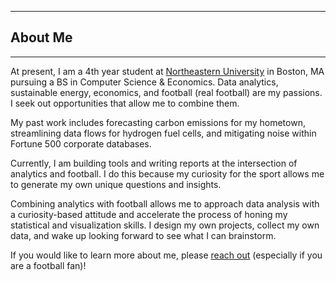 

---

## About Me

---

At present, I am a 4th year student at [Northeastern University](https://www.khoury.northeastern.edu/) in Boston, MA pursuing a BS in Computer Science & Economics. Data analytics, sustainable energy, economics, and football (real football) are my passions. I seek out opportunities that allow me to combine them.

My past work includes forecasting carbon emissions for my hometown, streamlining data flows for hydrogen fuel cells, and mitigating noise within Fortune 500 corporate databases. 

Currently, I am building tools and writing reports at the intersection of analytics and football. I do this because my curiosity for the sport allows me to generate my own unique questions and insights. 

Combining analytics with football allows me to approach data analysis with a curiosity-based attitude and accelerate the process of honing my statistical and visualization skills. I design my own projects, collect my own data, and wake up looking forward to see what I can brainstorm. 

If you would like to learn more about me, please [reach out](contact.md) (especially if you are a football fan)!
